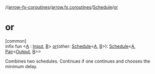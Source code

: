 //[arrow-fx-coroutines](../../../index.md)/[arrow.fx.coroutines](../index.md)/[Schedule](index.md)/[or](or.md)

# or

[common]\
infix fun &lt;[A](or.md) : [Input](index.md), [B](or.md)&gt; [or](or.md)(other: [Schedule](index.md)&lt;[A](or.md), [B](or.md)&gt;): [Schedule](index.md)&lt;[A](or.md), [Pair](https://kotlinlang.org/api/latest/jvm/stdlib/kotlin/-pair/index.html)&lt;[Output](index.md), [B](or.md)&gt;&gt;

Combines two schedules. Continues if one continues and chooses the minimum delay.
